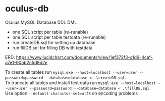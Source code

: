 # oculus-db
Oculus MySQL Database DDL DML

- one SQL script per table (re-runable)
- one SQL script per table testdata (re-runable)
- run createDB.sql for setting up database
- run fillDB.sql for filling DB with testdata

ERD: https://www.lucidchart.com/documents/view/1ef372f3-c1d9-4caf-a7e1-90ab2c5d9d2e

To create all tables run `mysql.exe --host=localhost --user=user --password=password --database=database < .\createDB.sql`.  
To truncate all tables and install test data run `mysql.exe --host=localhost --user=user --password=password --database=database < .\fillDB.sql`.  
Use option `--default-character-set=utf8` on encoding problems 
